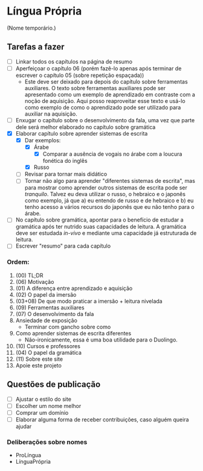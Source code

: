 # Língua Própria

(Nome temporário.)

## Tarefas a fazer 

- [ ] Linkar todos os capítulos na página de resumo
- [ ] Aperfeiçoar o capítulo 06 (porém fazê-lo apenas após terminar de escrever o capítulo 05 (sobre repetição espaçada))
	- Este deve ser deixado para depois do capítulo sobre ferramentas auxiliares. O texto sobre ferramentas auxiliares pode ser apresentado como um exemplo de aprendizado em contraste com a noção de aquisição. Aqui posso reaproveitar esse texto e usá-lo como exemplo de como o aprendizado pode ser utilizado para auxiliar na aquisição.
- [ ] Enxugar o capítulo sobre o desenvolvimento da fala, uma vez que parte dele será melhor elaborado no capítulo sobre gramática 
- [X] Elaborar capítulo sobre aprender sistemas de escrita
	- [X] Dar exemplos:
		- [X] Árabe
			- [X] Comparar a ausência de vogais no árabe com a loucura fonética do inglês
		- [X] Russo
    - [ ] Revisar para tornar mais didático
	- [ ] Tornar não algo para aprender "diferentes sistemas de escrita", mas para mostrar como aprender outros sistemas de escrita pode ser _tranquilo_. Talvez eu deva utilizar o russo, o hebraico e o japonês como exemplo, já que a) eu entendo de russo e de hebraico e b) eu tenho acesso a vários recursos do japonês que eu não tenho para o árabe.
- [ ] No capítulo sobre gramática, apontar para o benefício de estudar a gramática após ter nutrido suas capacidades de leitura. A gramática deve ser estudada _in-vivo_ e mediante uma capacidade já estruturada de leitura.
- [ ] Escrever "resumo" para cada capítulo

### Ordem: 
1.	(00) TL;DR
2.  (06) Motivação
3.  (01) A diferença entre aprendizado e aquisição
4.	(02) O papel da imersão
5.  (03+08) De que modo praticar a imersão + leitura nivelada
6.  (09) Ferramentas auxiliares
7.  (07) O desenvolvimento da fala
8.  Ansiedade de exposição
	- Terminar com gancho sobre como 
9.  Como aprender sistemas de escrita diferentes
	- Não-ironicamente, essa é uma boa utilidade para o Duolingo.
10. (10) Cursos e professores
11. (04) O papel da gramática
12. (11) Sobre este site
13. Apoie este projeto


## Questões de publicação
- [ ] Ajustar o estilo do site
- [ ] Escolher um nome melhor
- [ ] Comprar um domínio
- [ ] Elaborar alguma forma de receber contribuições, caso alguém queira ajudar

### Deliberações sobre nomes 

- ProLíngua
- LínguaPrópria
